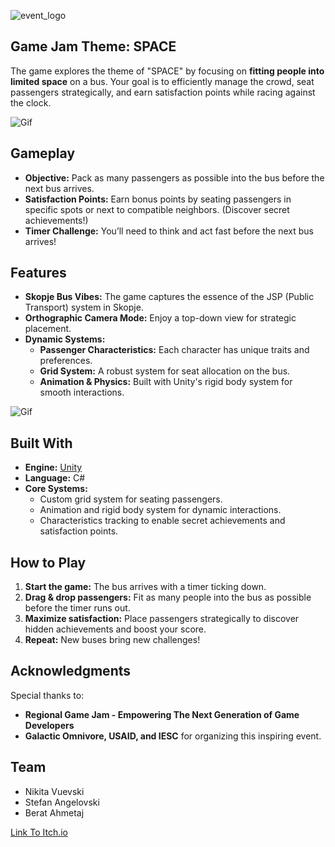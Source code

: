 ![event_logo](https://github.com/vuevskiN/GameJam/blob/master/GitFiles/header.png)

## Game Jam Theme: SPACE  
The game explores the theme of "SPACE" by focusing on **fitting people into limited space** on a bus. Your goal is to efficiently manage the crowd, seat passengers strategically, and earn satisfaction points while racing against the clock.  

![Gif](https://github.com/vuevskiN/GameJam/blob/master/GitFiles/3.gif)

## Gameplay  
- **Objective:** Pack as many passengers as possible into the bus before the next bus arrives.  
- **Satisfaction Points:** Earn bonus points by seating passengers in specific spots or next to compatible neighbors. (Discover secret achievements!)  
- **Timer Challenge:** You’ll need to think and act fast before the next bus arrives!  


## Features  
- **Skopje Bus Vibes:** The game captures the essence of the JSP (Public Transport) system in Skopje.  
- **Orthographic Camera Mode:** Enjoy a top-down view for strategic placement.  
- **Dynamic Systems:**  
  - **Passenger Characteristics:** Each character has unique traits and preferences.  
  - **Grid System:** A robust system for seat allocation on the bus.  
  - **Animation & Physics:** Built with Unity's rigid body system for smooth interactions.  


![Gif](https://github.com/vuevskiN/GameJam/blob/master/GitFiles/2.gif)

## Built With  
- **Engine:** [Unity](https://unity.com/)  
- **Language:** C#  
- **Core Systems:**  
  - Custom grid system for seating passengers.  
  - Animation and rigid body system for dynamic interactions.  
  - Characteristics tracking to enable secret achievements and satisfaction points.  

## How to Play  
1. **Start the game:** The bus arrives with a timer ticking down.  
2. **Drag & drop passengers:** Fit as many people into the bus as possible before the timer runs out.  
3. **Maximize satisfaction:** Place passengers strategically to discover hidden achievements and boost your score.  
4. **Repeat:** New buses bring new challenges!  

## Acknowledgments  
Special thanks to:  
- **Regional Game Jam - Empowering The Next Generation of Game Developers**  
- **Galactic Omnivore, USAID, and IESC** for organizing this inspiring event.

## Team
- Nikita Vuevski 
- Stefan Angelovski
- Berat Ahmetaj

[Link To Itch.io](itch.io)
